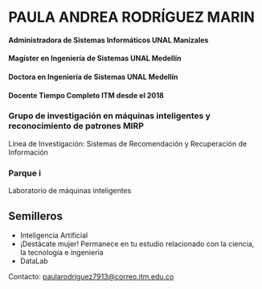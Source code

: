 # PAULA ANDREA RODRÍGUEZ MARIN

#### Administradora de Sistemas Informáticos UNAL Manizales
#### Magíster en Ingeniería de Sistemas UNAL Medellín 
#### Doctora en Ingeniería de Sistemas UNAL Medellín 

#### Docente Tiempo Completo ITM desde el 2018

### Grupo de investigación en máquinas inteligentes y reconocimiento de patrones MIRP
Línea de Investigación: Sistemas de Recomendación y Recuperación de Información

### Parque i
Laboratorio de máquinas inteligentes

## Semilleros
- Inteligencia Artificial
- ¡Destácate mujer! Permanece en tu estudio relacionado con la ciencia, la tecnología e ingeniería
- DataLab

Contacto: paularodriguez7913@correo.itm.edu.co
